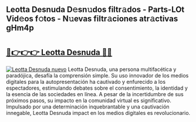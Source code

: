 ## Leotta Desnuda D𝚎sn𝚞dos filtr𝚊dos - Parts-LOt Vid𝚎os f𝚘tos - N𝚞evas filtr𝚊ciones atr𝚊ctivas gHm4p

# <h2><a href="http://mb81zvt.tromn.icu/?c=Leotta+Desnuda">🔗👉👉👉 Leotta Desnuda 🔗🔗</a></h2>

[![Leotta Desnuda nuevo](https://i.imgur.com/pEAQMta.gif)](http://mb81zvt.tromn.icu/?c=Leotta+Desnuda)
Leotta Desnuda, una persona multifacética y paradójica, desafía la comprensión simple. Su uso innovador de los medios digitales para la autopresentación ha cautivado y enfurecido a los espectadores, estimulando debates sobre el consentimiento, la identidad y la esencia de las sociedades en línea. A pesar de la incertidumbre de sus próximos pasos, su impacto en la comunidad virtual es significativo. Impulsado por una determinación inquebrantable y una cautivación innegable, Leotta Desnuda impact en los medios digitales es revolucionario.
